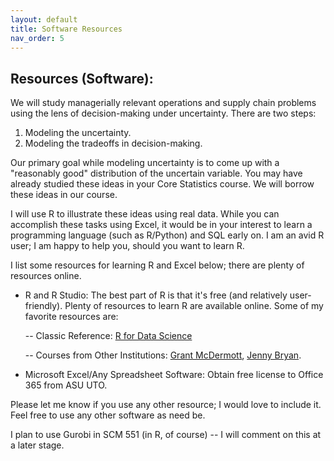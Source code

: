 ```yaml
---
layout: default
title: Software Resources
nav_order: 5
---
```


## Resources (Software):

We will study managerially relevant operations and supply chain problems using the lens of decision-making under uncertainty. There are two steps: 
1. Modeling the uncertainty. 
2. Modeling the tradeoffs in decision-making. 

Our primary goal while modeling uncertainty is to come up with a "reasonably good" distribution of the uncertain variable. You may have already studied these ideas in your Core Statistics course. We will borrow these ideas in our course. 

I will use R to illustrate these ideas using real data. While you can accomplish these tasks using Excel, it would be in your interest to learn a programming language (such as R/Python) and SQL early on. I am an avid R user; I am happy to help you, should you want to learn R. 

I list some resources for learning R and Excel below; there are plenty of resources online.

- R and R Studio: The best part of R is that it's free (and relatively user-friendly). Plenty of resources to learn R are available online. Some of my favorite resources are:

    -- Classic Reference: [R for Data Science](r4ds.had.co.nz)

    -- Courses from Other Institutions: [Grant McDermott](https://github.com/uo-ec607), [Jenny Bryan](https://stat545.com/).

- Microsoft Excel/Any Spreadsheet Software: Obtain free license to Office 365 from ASU UTO.

Please let me know if you use any other resource; I would love to include it. Feel free to use any other software as need be.

I plan to use Gurobi in SCM 551 (in R, of course) -- I will comment on this at a later stage.